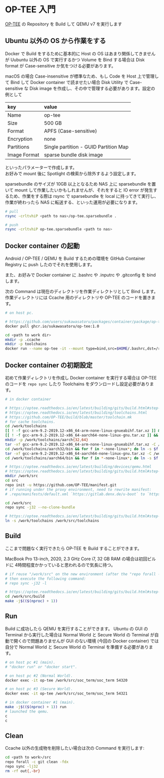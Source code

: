 OP-TEE 入門
===========

[OP-TEE](https://optee.readthedocs.io) の Repository を Build して QEMU v7 を実行します

Ubuntu 以外の OS から作業をする
-------------------------------

Docker で Build をするために基本的に Host の OS はあまり関係してきませんが Uubuntu 以外の OS で実行するかつ Volume を Bind する場合は Disk format が Case-sensitive か気をつける必要があります。

macOS の場合 Case-insensitive が標準なため、もし Code を Host 上で管理して Bind して Docker container で読ませたい場合 Disk Utility で Case-sensitive な Disk image を作成し、その中で管理する必要があります。設定の例として

| key          | value                                 |
|:------------ |:------------------------------------- |
| Name         | op-tee                                |
| Size         | 500 GB                                |
| Format       | APFS (Case-sensitive)                 |
| Encryption   | none                                  |
| Partitions   | Single partition - GUID Partition Map |
| Image Format | sparse bundle disk image              |

といったパラメーターで作成します。  
お好みで mount 後に Spotlight の検索から除外するよう設定します。

sparsebundle のサイズが 10GB 以上となるため NAS 上に sparsebundle を置いて mount して作業したいかもしれませんが、それをすると IO error が発生するため、作業をする際は rsync で sparsebundle を local に持ってきて実行し、作業が終わったら NAS に転送する、といった運用が必要になります。

```bash
# pull
rsync -crltvhiP <path to nas>/op-tee.sparsebundle .

# push
rsync -crltvhiP op-tee.sparsebundle <path to nas>
```

Docker container の起動
-----------------------

Android / OP-TEE / QEMU を Build するための環境を GitHub Container Registry に push したのでそれを使用します。

また、お好みで Docker container に .bashrc や .inputrc や .gitconfig を bind します。

次の Command は現在のディレクトリを作業ディレクトリとして Bind します。作業ディレクトリには Ccache 用のディレクトリや OP-TEE のコードを置きます。

```bash
# on host pc.

# https://github.com/users/sukawasatoru/packages/container/package/op-tee
docker pull ghcr.io/sukawasatoru/op-tee:1.0

cd <path to work dir>
mkdir -p .ccache
mkdir -p toolchains
docker run --name op-tee -it --mount type=bind,src=$HOME/.bashrc,dst=/root/.bashrc,readonly --mount type=bind,src=$HOME/.inputrc,dst=/root/.inputrc,readonly --mount type=bind,src=$HOME/.gitconfig,dst=/root/.gitconfig,readonly --mount type=bind,src=$PWD/.gitconfig.local,dst=/root/.gitconfig.local --mount type=bind,src=$PWD/.bash_history,dst=/root/.bash_history --mount type=bind,src=$PWD/.ccache,dst=/root/.ccache --mount type=bind,src=$PWD,dst=/work -w/work ghcr.io/sukawasatoru/op-tee:1.0
```

Docker container の初期設定
---------------------------

初めて作業ディレクトリを作成し Docker container を実行する場合は OP-TEE のコードを `repo sync` したり Toolchains をダウンロードし設定必要があります。

```bash
# in docker container

# https://optee.readthedocs.io/en/latest/building/gits/build.html#step-4-get-the-toolchains
# https://optee.readthedocs.io/en/latest/building/toolchains.html
# https://github.com/OP-TEE/build/blob/master/toolchain.mk
# for cache toolchains.
cd /work/toolchains
[[ ! -f gcc-arm-9.2-2019.12-x86_64-arm-none-linux-gnueabihf.tar.xz ]] && curl -fSLO https://developer.arm.com/-/media/Files/downloads/gnu-a/9.2-2019.12/binrel/gcc-arm-9.2-2019.12-x86_64-arm-none-linux-gnueabihf.tar.xz
[[ ! -f gcc-arm-9.2-2019.12-x86_64-aarch64-none-linux-gnu.tar.xz ]] && curl -fSLO https://developer.arm.com/-/media/Files/downloads/gnu-a/9.2-2019.12/binrel/gcc-arm-9.2-2019.12-x86_64-aarch64-none-linux-gnu.tar.xz
mkdir -p /work/toolchains/aarch{32,64}
tar -xf gcc-arm-9.2-2019.12-x86_64-arm-none-linux-gnueabihf.tar.xz -C /work/toolchains/aarch32 --strip-components=1
cd /work/toolchains/aarch32/bin && for f in *-none-linux*; do ln -s $f ${f//-none} ; done && cd -
tar -xf gcc-arm-9.2-2019.12-x86_64-aarch64-none-linux-gnu.tar.xz -C /work/toolchains/aarch64 --strip-components=1
cd /work/toolchains/aarch64/bin && for f in *-none-linux*; do ln -s $f ${f//-none} ; done && cd -

# https://optee.readthedocs.io/en/latest/building/devices/qemu.html
# https://optee.readthedocs.io/en/latest/building/gits/build.html#step-3-get-the-source-code
mkdir /work/src
cd src
repo init -u https://github.com/OP-TEE/manifest.git
# if running under the proxy environment, need to rewrite manifest:
# .repo/manifests/default.xml `https://gitlab.denx.de/u-boot` to `https://github.com/u-boot`

cd /work/src
repo sync -j32 --no-clone-bundle

# https://optee.readthedocs.io/en/latest/building/gits/build.html#step-4-get-the-toolchains
ln -s /work/toolchains /work/src/toolchains
```

Build
-----

ここまで問題なく実行できたら OP-TEE を Build することができます。

MacBook Pro 13-inch, 2020, 2.3 GHz Core i7, 32 GB RAM の場合は初回ビルドに 4時間程度かかっていると思われるので気長に待つ。

```bash
# if reuse "/work/src" on the new environment (after the "repo forall -c git clean -fdx")
# then execute the following command:
# repo sync -j32 -l

# https://optee.readthedocs.io/en/latest/building/gits/build.html#step-5-build-the-solution
cd /work/src/build
make -j$(($(nproc) + 1))
```

Run
---

Build に成功したら QEMU を実行することができます。 Ubuntu の GUI の Terminal から実行した場合は Normal World と Secure World の Terminal が自動で開くので問題ありませんが GUI のない環境 (今回の Docker container) では自分で Normal World と Secure World の Terminal を準備する必要があります。

```bash
# on host pc #1 (main).
# "docker run" or "docker start".

# on host pc #2 (Normal World).
docker exec -it op-tee /work/src/soc_term/soc_term 54320

# on host pc #3 (Secure World).
docker exec -it op-tee /work/src/soc_term/soc_term 54321

# in docker container #1 (main).
make -j$(($(nproc) + 1)) run
# launched the qemu.
c
c
```

Clean
-----

Ccache 以外の生成物を削除したい場合は次の Command を実行します:

```bash
cd <path to work>/src
repo forall -c git clean -fdx
repo sync -lj32
rm -rf out{,-br}
```
